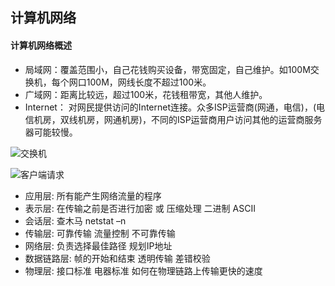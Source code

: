 ## 计算机网络
#### 计算机网络概述

* 局域网：覆盖范围小，自己花钱购买设备，带宽固定，自己维护。如100M交换机，每个网口100M，网线长度不超过100米。
* 广域网：距离比较远，超过100米，花钱租带宽，其他人维护。
* Internet： 对网民提供访问的Internet连接。众多ISP运营商(网通，电信)，(电信机房，双线机房，网通机房)，不同的ISP运营商用户访问其他的运营商服务器可能较慢。


![交换机](https://lcg-pic-tencent-1258286866.cos.ap-chengdu.myqcloud.com/github/FindJobs/TCP/1-1.jpg)

![客户端请求](https://lcg-pic-tencent-1258286866.cos.ap-chengdu.myqcloud.com/github/FindJobs/TCP/1-2.jpg)


* 应用层: 所有能产生网络流量的程序
* 表示层: 在传输之前是否进行加密 或 压缩处理 二进制 ASCII
* 会话层:   查木马  netstat –n
* 传输层: 可靠传输 流量控制 不可靠传输 
* 网络层: 负责选择最佳路径  规划IP地址
* 数据链路层:  帧的开始和结束  透明传输 差错校验
* 物理层: 接口标准  电器标准  如何在物理链路上传输更快的速度




